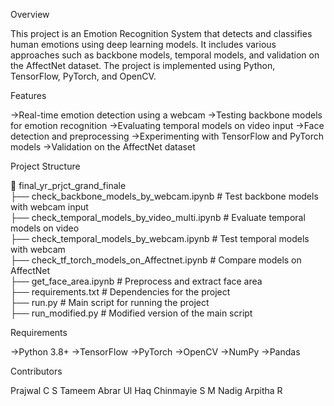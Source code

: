 Overview

This project is an Emotion Recognition System that detects and classifies human emotions using deep learning models. It includes various approaches such as backbone models, temporal models, and validation on the AffectNet dataset. The project is implemented using Python, TensorFlow, PyTorch, and OpenCV.

Features

->Real-time emotion detection using a webcam
->Testing backbone models for emotion recognition
->Evaluating temporal models on video input
->Face detection and preprocessing
->Experimenting with TensorFlow and PyTorch models
->Validation on the AffectNet dataset

Project Structure

📁 final_yr_prjct_grand_finale  
├── check_backbone_models_by_webcam.ipynb   # Test backbone models with webcam input  
├── check_temporal_models_by_video_multi.ipynb  # Evaluate temporal models on video  
├── check_temporal_models_by_webcam.ipynb  # Test temporal models with webcam  
├── check_tf_torch_models_on_Affectnet.ipynb  # Compare models on AffectNet  
├── get_face_area.ipynb  # Preprocess and extract face area  
├── requirements.txt  # Dependencies for the project  
├── run.py  # Main script for running the project  
├── run_modified.py  # Modified version of the main script  

Requirements

->Python 3.8+
->TensorFlow
->PyTorch
->OpenCV
->NumPy
->Pandas

Contributors

Prajwal C S
Tameem Abrar Ul Haq 
Chinmayie S M Nadig
Arpitha R               




